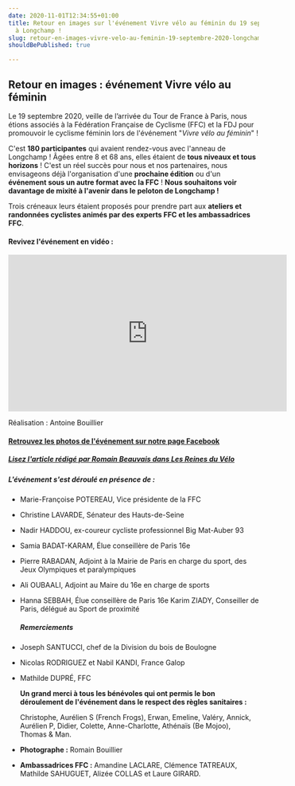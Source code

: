 ```yaml
---
date: 2020-11-01T12:34:55+01:00
title: Retour en images sur l'événement Vivre vélo au féminin du 19 septembre 2020
  à Longchamp !
slug: retour-en-images-vivre-velo-au-feminin-19-septembre-2020-longchamp
shouldBePublished: true

---
```

## Retour en images : événement Vivre vélo au féminin

Le 19 septembre 2020, veille de l’arrivée du Tour de France à Paris, nous étions associés à la Fédération Française de Cyclisme (FFC) et la FDJ pour promouvoir le cyclisme féminin lors de l'événement "_Vivre vélo au féminin_" !

C'est **180 participantes** qui avaient rendez-vous avec l'anneau de Longchamp ! Âgées entre 8 et 68 ans, elles étaient de **tous niveaux et tous horizons** ! C'est un réel succès pour nous et nos partenaires, nous envisageons déjà l'organisation d'une **prochaine édition** ou d'un **événement sous un autre format avec la FFC** ! **Nous souhaitons voir davantage de mixité à l'avenir dans le peloton de Longchamp !**

Trois créneaux leurs étaient proposés pour prendre part aux **ateliers et randonnées cyclistes animés par des experts FFC et les ambassadrices FFC**.

#### Revivez l'événement en vidéo :

<iframe width="560" height="315" src="https://www.youtube.com/embed/F3CCsfdlPLc" frameborder="0" allow="accelerometer; autoplay; clipboard-write; encrypted-media; gyroscope; picture-in-picture" allowfullscreen></iframe>

Réalisation : Antoine Bouillier

#### [Retrouvez les photos de l'événement sur notre page Facebook](https://www.facebook.com/media/set/?set=a.178093863945256&type=3 "Photos de l'événement sur Facebook")

##### [Lisez l'article rédigé par Romain Beauvais dans Les Reines du Vélo](https://lesreinesduvelo.fr/tag/vivre-velo-au-feminin/)

##### **L'événement s'est déroulé en présence de :**

* Marie-Françoise POTEREAU, Vice présidente de la FFC
* Christine LAVARDE, Sénateur des Hauts-de-Seine
* Nadir HADDOU, ex-coureur cycliste professionnel Big Mat-Auber 93
* Samia BADAT-KARAM, Élue conseillère de Paris 16e
* Pierre RABADAN, Adjoint à la Mairie de Paris en charge du sport, des Jeux Olympiques et paralympiques
* Ali OUBAALI, Adjoint au Maire du 16e en charge de sports
* Hanna SEBBAH, Élue conseillère de Paris 16e Karim ZIADY, Conseiller de Paris, délégué au Sport de proximité

  ##### **Remerciements**
* Joseph SANTUCCI, chef de la Division du bois de Boulogne
* Nicolas RODRIGUEZ et Nabil KANDI, France Galop
* Mathilde DUPRÉ, FFC

  **Un grand merci à tous les bénévoles qui ont permis le bon déroulement de l'événement dans le respect des règles sanitaires :**

  Christophe, Aurélien S (French Frogs), Erwan, Emeline, Valéry, Annick, Aurélien P, Didier, Colette, Anne-Charlotte, Athénaïs (Be Mojoo), Thomas & Man.

* **Photographe :** Romain Bouillier

* **Ambassadrices FFC :** Amandine LACLARE, Clémence TATREAUX, Mathilde SAHUGUET, Alizée COLLAS et Laure GIRARD.